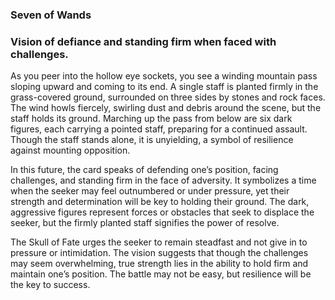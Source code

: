 ### Seven of Wands  
### Vision of defiance and standing firm when faced with challenges.

As you peer into the hollow eye sockets, you see a winding mountain pass sloping upward and coming to its end. A single staff is planted firmly in the grass-covered ground, surrounded on three sides by stones and rock faces. The wind howls fiercely, swirling dust and debris around the scene, but the staff holds its ground. Marching up the pass from below are six dark figures, each carrying a pointed staff, preparing for a continued assault. Though the staff stands alone, it is unyielding, a symbol of resilience against mounting opposition.

In this future, the card speaks of defending one’s position, facing challenges, and standing firm in the face of adversity. It symbolizes a time when the seeker may feel outnumbered or under pressure, yet their strength and determination will be key to holding their ground. The dark, aggressive figures represent forces or obstacles that seek to displace the seeker, but the firmly planted staff signifies the power of resolve.

The Skull of Fate urges the seeker to remain steadfast and not give in to pressure or intimidation. The vision suggests that though the challenges may seem overwhelming, true strength lies in the ability to hold firm and maintain one’s position. The battle may not be easy, but resilience will be the key to success.  
